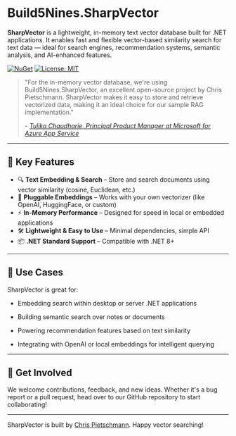 # Build5Nines.SharpVector

**SharpVector** is a lightweight, in-memory text vector database built for .NET applications. It enables fast and flexible vector-based similarity search for text data — ideal for search engines, recommendation systems, semantic analysis, and AI-enhanced features.

[![NuGet](https://img.shields.io/nuget/v/Build5Nines.SharpVector.svg)](https://www.nuget.org/packages/Build5Nines.SharpVector/)
[![License: MIT](https://img.shields.io/badge/License-MIT-blue.svg)](LICENSE)

> "For the in-memory vector database, we're using Build5Nines.SharpVector, an excellent open-source project by Chris Pietschmann. SharpVector makes it easy to store and retrieve vectorized data, making it an ideal choice for our sample RAG implementation."
>
> _- [Tulika Chaudharie, Principal Product Manager at Microsoft for Azure App Service](https://azure.github.io/AppService/2024/09/03/Phi3-vector.html)_

---

## 🚀 Key Features

- 🔍 **Text Embedding & Search** – Store and search documents using vector similarity (cosine, Euclidean, etc.)
- 🧠 **Pluggable Embeddings** – Works with your own vectorizer (like OpenAI, HuggingFace, or custom)
- ⚡ **In-Memory Performance** – Designed for speed in local or embedded applications
- 🛠️ **Lightweight & Easy to Use** – Minimal dependencies, simple API
- 📦 **.NET Standard Support** – Compatible with .NET 8+

---

## 🧠 Use Cases

SharpVector is great for:

- Embedding search within desktop or server .NET applications

- Building semantic search over notes or documents

- Powering recommendation features based on text similarity

- Integrating with OpenAI or local embeddings for intelligent querying

---

## 🙌 Get Involved

We welcome contributions, feedback, and new ideas. Whether it's a bug report or a pull request, head over to our GitHub repository to start collaborating!

---

SharpVector is built by [Chris Pietschmann](https://pietschsoft.com). Happy vector searching!
